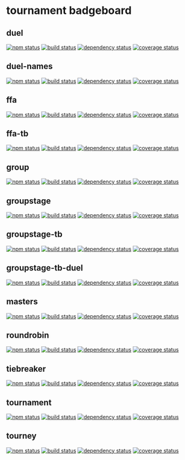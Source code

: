 # tournament badgeboard

## duel
[![npm status](http://img.shields.io/npm/v/duel.svg)](https://www.npmjs.org/package/duel)
[![build status](https://secure.travis-ci.org/clux/duel.svg)](http://travis-ci.org/clux/duel)
[![dependency status](https://david-dm.org/clux/duel.svg)](https://david-dm.org/clux/duel)
[![coverage status](http://img.shields.io/coveralls/clux/duel.svg)](https://coveralls.io/r/clux/duel)

## duel-names
[![npm status](http://img.shields.io/npm/v/duel-names.svg)](https://www.npmjs.org/package/duel-names)
[![build status](https://secure.travis-ci.org/clux/duel-names.svg)](http://travis-ci.org/clux/duel-names)
[![dependency status](https://david-dm.org/clux/duel-names.svg)](https://david-dm.org/clux/duel-names)
[![coverage status](http://img.shields.io/coveralls/clux/duel-names.svg)](https://coveralls.io/r/clux/duel-names)

## ffa
[![npm status](http://img.shields.io/npm/v/ffa.svg)](https://www.npmjs.org/package/ffa)
[![build status](https://secure.travis-ci.org/clux/ffa.svg)](http://travis-ci.org/clux/ffa)
[![dependency status](https://david-dm.org/clux/ffa.svg)](https://david-dm.org/clux/ffa)
[![coverage status](http://img.shields.io/coveralls/clux/ffa.svg)](https://coveralls.io/r/clux/ffa)

## ffa-tb
[![npm status](http://img.shields.io/npm/v/ffa-tb.svg)](https://www.npmjs.org/package/ffa-tb)
[![build status](https://secure.travis-ci.org/clux/ffa-tb.svg)](http://travis-ci.org/clux/ffa-tb)
[![dependency status](https://david-dm.org/clux/ffa-tb.svg)](https://david-dm.org/clux/ffa-tb)
[![coverage status](http://img.shields.io/coveralls/clux/ffa-tb.svg)](https://coveralls.io/r/clux/ffa-tb)

## group
[![npm status](http://img.shields.io/npm/v/group.svg)](https://www.npmjs.org/package/group)
[![build status](https://secure.travis-ci.org/clux/group.svg)](http://travis-ci.org/clux/group)
[![dependency status](https://david-dm.org/clux/group.svg)](https://david-dm.org/clux/group)
[![coverage status](http://img.shields.io/coveralls/clux/group.svg)](https://coveralls.io/r/clux/group)

## groupstage
[![npm status](http://img.shields.io/npm/v/groupstage.svg)](https://www.npmjs.org/package/groupstage)
[![build status](https://secure.travis-ci.org/clux/groupstage.svg)](http://travis-ci.org/clux/groupstage)
[![dependency status](https://david-dm.org/clux/groupstage.svg)](https://david-dm.org/clux/groupstage)
[![coverage status](http://img.shields.io/coveralls/clux/groupstage.svg)](https://coveralls.io/r/clux/groupstage)

## groupstage-tb
[![npm status](http://img.shields.io/npm/v/groupstage-tb.svg)](https://www.npmjs.org/package/groupstage-tb)
[![build status](https://secure.travis-ci.org/clux/groupstage-tb.svg)](http://travis-ci.org/clux/groupstage-tb)
[![dependency status](https://david-dm.org/clux/groupstage-tb.svg)](https://david-dm.org/clux/groupstage-tb)
[![coverage status](http://img.shields.io/coveralls/clux/groupstage-tb.svg)](https://coveralls.io/r/clux/groupstage-tb)

## groupstage-tb-duel
[![npm status](http://img.shields.io/npm/v/groupstage-tb-duel.svg)](https://www.npmjs.org/package/groupstage-tb-duel)
[![build status](https://secure.travis-ci.org/clux/groupstage-tb-duel.svg)](http://travis-ci.org/clux/groupstage-tb-duel)
[![dependency status](https://david-dm.org/clux/groupstage-tb-duel.svg)](https://david-dm.org/clux/groupstage-tb-duel)
[![coverage status](http://img.shields.io/coveralls/clux/groupstage-tb-duel.svg)](https://coveralls.io/r/clux/groupstage-tb-duel)

## masters
[![npm status](http://img.shields.io/npm/v/masters.svg)](https://www.npmjs.org/package/masters)
[![build status](https://secure.travis-ci.org/clux/masters.svg)](http://travis-ci.org/clux/masters)
[![dependency status](https://david-dm.org/clux/masters.svg)](https://david-dm.org/clux/masters)
[![coverage status](http://img.shields.io/coveralls/clux/masters.svg)](https://coveralls.io/r/clux/masters)

## roundrobin
[![npm status](http://img.shields.io/npm/v/roundrobin.svg)](https://www.npmjs.org/package/roundrobin)
[![build status](https://secure.travis-ci.org/clux/roundrobin.svg)](http://travis-ci.org/clux/roundrobin)
[![dependency status](https://david-dm.org/clux/roundrobin.svg)](https://david-dm.org/clux/roundrobin)
[![coverage status](http://img.shields.io/coveralls/clux/roundrobin.svg)](https://coveralls.io/r/clux/roundrobin)

## tiebreaker
[![npm status](http://img.shields.io/npm/v/tiebreaker.svg)](https://www.npmjs.org/package/tiebreaker)
[![build status](https://secure.travis-ci.org/clux/tiebreaker.svg)](http://travis-ci.org/clux/tiebreaker)
[![dependency status](https://david-dm.org/clux/tiebreaker.svg)](https://david-dm.org/clux/tiebreaker)
[![coverage status](http://img.shields.io/coveralls/clux/tiebreaker.svg)](https://coveralls.io/r/clux/tiebreaker)

## tournament
[![npm status](http://img.shields.io/npm/v/tournament.svg)](https://www.npmjs.org/package/tournament)
[![build status](https://secure.travis-ci.org/clux/tournament.svg)](http://travis-ci.org/clux/tournament)
[![dependency status](https://david-dm.org/clux/tournament.svg)](https://david-dm.org/clux/tournament)
[![coverage status](http://img.shields.io/coveralls/clux/tournament.svg)](https://coveralls.io/r/clux/tournament)

## tourney
[![npm status](http://img.shields.io/npm/v/tourney.svg)](https://www.npmjs.org/package/tourney)
[![build status](https://secure.travis-ci.org/clux/tourney.svg)](http://travis-ci.org/clux/tourney)
[![dependency status](https://david-dm.org/clux/tourney.svg)](https://david-dm.org/clux/tourney)
[![coverage status](http://img.shields.io/coveralls/clux/tourney.svg)](https://coveralls.io/r/clux/tourney)
